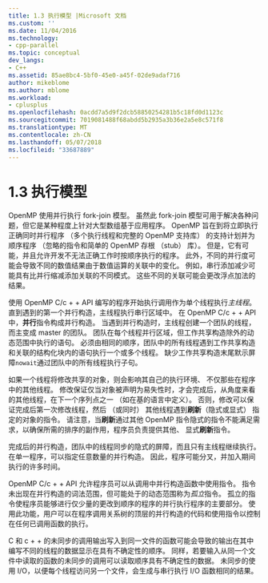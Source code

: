 ```yaml
---
title: 1.3 执行模型 |Microsoft 文档
ms.custom: ''
ms.date: 11/04/2016
ms.technology:
- cpp-parallel
ms.topic: conceptual
dev_langs:
- C++
ms.assetid: 85ae8bc4-5bf0-45e0-a45f-02de9adaf716
author: mikeblome
ms.author: mblome
ms.workload:
- cplusplus
ms.openlocfilehash: 0acdd7a5d9f2dcb58850254281b5c18fd0d1123c
ms.sourcegitcommit: 7019081488f68abdd5b2935a3b36e2a5e8c571f8
ms.translationtype: MT
ms.contentlocale: zh-CN
ms.lasthandoff: 05/07/2018
ms.locfileid: "33687889"
---
```

# <a name="13-execution-model"></a>1.3 执行模型
OpenMP 使用并行执行 fork-join 模型。 虽然此 fork-join 模型可用于解决各种问题，但它是某种程度上针对大型数组基于应用程序。 OpenMP 旨在到将立即执行正确同时并行程序 （多个执行线程和完整的 OpenMP 支持库） 的支持计划并为顺序程序 （忽略的指令和简单的 OpenMP 存根 （stub） 库）。 但是，它有可能，并且允许开发不无法正确工作时按顺序执行的程序。 此外，不同的并行度可能会导致不同的数值结果由于数值运算的关联中的变化。 例如，串行添加减少可能具有比并行缩减添加关联的不同模式。 这些不同的关联可能会更改浮点加法的结果。  
  
 使用 OpenMP C/c + + API 编写的程序开始执行调用作为单个线程执行*主线程*。 直到遇到的第一个并行构造，主线程执行串行区域中。 在 OpenMP C/c + + API 中，**并行**指令构成并行构造。 当遇到并行构造时，主线程创建一个团队的线程，而主变成 master 的团队。 团队在每个线程并行区域，但工作共享构造除外的动态范围中执行的语句。 必须由相同的顺序，团队中的所有线程遇到工作共享构造和关联的结构化块内的语句执行一个或多个线程。 缺少工作共享构造末尾默示屏障`nowait`通过团队中的所有线程执行子句。  
  
 如果一个线程将修改共享的对象，则会影响其自己的执行环境、 不仅那些在程序中的其他线程。 修改保证仅当对象被声明为易失性时，才会完成后，从角度来看的其他线程，在下一个序列点之一 （如在基的语言中定义）。 否则，修改可以保证完成后第一次修改线程，然后 （或同时） 其他线程遇到**刷新**（隐式或显式） 指定的对象的指令。 请注意，当**刷新**通过其他 OpenMP 指令隐式的指令不能满足需求，以确保所需的排序的副作用，程序员负责提供其他、 显式**刷新**指令。  
  
 完成后的并行构造，团队中的线程同步的隐式的屏障，而且只有主线程继续执行。 在单一程序，可以指定任意数量的并行构造。 因此，程序可能分叉，并加入期间执行的许多时间。  
  
 OpenMP C/c + + API 允许程序员可以从调用中并行构造函数中使用指令。 指令未出现在并行构造的词法范围，但可能处于的动态范围称为*孤立*指令。 孤立的指令使程序员能够进行仅少量的更改到顺序的程序的并行执行程序的主要部分。 使用此功能，用户可以在程序调用关系树的顶层的并行构造的代码和使用指令以控制在任何已调用函数的执行。  
  
 C 和 c + + 的未同步的调用输出写入到同一文件的函数可能会导致的输出在其中编写不同的线程的数据显示在具有不确定性的顺序。 同样，若要输入从同一个文件中读取的函数的未同步的调用可以读取顺序具有不确定性的数据。 未同步的使用 I/O，以便每个线程访问另一个文件，会生成与串行执行 I/O 函数相同的结果。